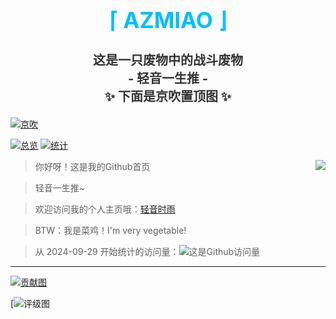 <div align="center">
  <h1 style="color:#00BFFF;font-size:35px">⌈ AZMIAO ⌋</h1>
  <h3 style="color:#333333;font-size:20px">这是一只废物中的战斗废物<br> - 轻音一生推 - <br>✨ 下面是京吹置顶图 ✨</h3>
</div>

[![京吹](https://raw.githubusercontent.com/azmiao/azmiao/main/header_img.png)](https://github.com/azmiao)

[![总览](https://streak-stats.demolab.com/?user=azmiao&locale=zh_Hans&date_format=[Y.]n.j&card_width=405)](https://github.com/azmiao) [![统计](https://github-readme-stats.vercel.app/api?username=azmiao&show_icons=true&theme=buefy&custom_title=Github状态统计~&card_width=405)](https://github.com/azmiao)

<a href="https://github.com/azmiao">
  <img align="right" src="https://github-readme-stats.vercel.app/api/top-langs/?username=azmiao&show_icons=true&layout=compact&custom_title=使用的语言分布~&card_width=435" />
</a>

> 你好呀！这是我的Github首页

> 轻音一生推~

> 欢迎访问我的个人主页哦：<a href="https://www.594594.xyz" target="_blank">轻音时雨</a>

> BTW：我是菜鸡！I'm very vegetable!

> 从 2024-09-29 开始统计的访问量：![这是Github访问量](https://komarev.com/ghpvc/?username=azmiao)

----

[![贡献图](https://github-readme-activity-graph.vercel.app/graph?username=azmiao&theme=github-light)](https://github.com/azmiao)

[![评级图](https://github-profile-trophy.vercel.app/?username=azmiao&column=8&row=1&margin-w=15&margin-h=15&no-frame=true)
